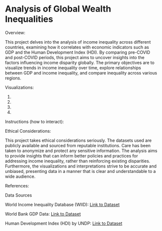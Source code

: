 # Analysis of Global Wealth Inequalities

Overview:

This project delves into the analysis of income inequality across different countries, examining how it correlates with economic indicators such as GDP and the Human Development Index (HDI). By comparing pre-COVID and post-COVID periods, this project aims to uncover insights into the factors influencing income disparity globally. The primary objectives are to visualize trends in income inequality over time, explore relationships between GDP and income inequality, and compare inequality across various regions.

Visualizations:

1.


2.


3.


4.


Instructions (how to interact):




Ethical Considerations:

This project takes ethical considerations seriously. The datasets used are publicly available and sourced from reputable institutions. Care has been taken to anonymize and protect any sensitive information. The analysis aims to provide insights that can inform better policies and practices for addressing income inequality, rather than reinforcing existing disparities. Furthermore, the visualizations and interpretations strive to be accurate and unbiased, presenting data in a manner that is clear and understandable to a wide audience.


References:

Data Sources

World Income Inequality Database (WIID): [Link to Dataset](https://www.wider.unu.edu/database/world-income-inequality-database-wiid)

World Bank GDP Data: [Link to Dataset](https://data.worldbank.org/indicator/NY.GDP.MKTP.CD)

Human Development Index (HDI) by UNDP: [Link to Dataset](http://hdr.undp.org/en/data)






